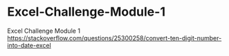# Excel-Challenge-Module-1
Excel Challenge Module 1
https://stackoverflow.com/questions/25300258/convert-ten-digit-number-into-date-excel
